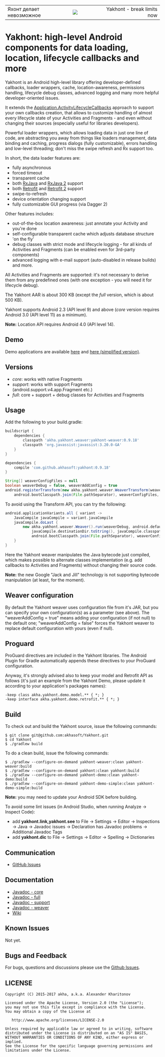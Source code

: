 ﻿<div align="center">
    <table><tr>
        <td width="42%" align="left">Яхонт делает невозможное</td>
        <td width="16%"><img src="https://akhasoft.github.io/yakhont/library/core/logo.png"></td>
        <td width="42%" align="right">Yakhont - break limits now</td>
    </tr></table>
</div>         

# Yakhont: high-level Android components for data loading, location, lifecycle callbacks and more

Yakhont is an Android high-level library offering developer-defined callbacks,
loader wrappers, cache, location-awareness, permissions handling, lifecycle debug classes, 
advanced logging and many more helpful developer-oriented issues.

It extends the [Application.ActivityLifecycleCallbacks](https://developer.android.com/reference/android/app/Application.ActivityLifecycleCallbacks.html)
approach to support your own callbacks creation, that allows to customize handling of
almost every lifecycle state of your Activities and Fragments - and even without changing
their sources (especially useful for libraries developers).

Powerful loader wrappers, which allows loading data in just one line of code, are abstracting
you away from things like loaders management, data binding and caching, progress dialogs
(fully customizable), errors handling and low-level threading;
don't miss the swipe refresh and Rx support too.

In short, the data loader features are:
- fully asynchronous 
- forced timeout 
- transparent cache
- both [RxJava](https://github.com/ReactiveX/RxJava/tree/1.x) and [RxJava 2](https://github.com/ReactiveX/RxJava) support
- both [Retrofit](http://square.github.io/retrofit/1.x/retrofit/) and [Retrofit 2](http://square.github.io/retrofit/2.x/retrofit/) support
- swipe-to-refresh
- device orientation changing support
- fully customizable GUI progress (via Dagger 2) 

Other features includes:
- out-of-the-box location awareness: just annotate your Activity and you're done
- self-configurable transparent cache which adjusts database structure 'on the fly'
- debug classes with strict mode and lifecycle logging - for all kinds of
Activities and Fragments (can be enabled even for 3rd-party components)
- advanced logging with e-mail support (auto-disabled in release builds) and more.

All Activities and Fragments are supported: it's not necessary to derive them from any predefined
ones (with one exception - you will need it for lifecycle debug).

The Yakhont AAR is about 300 KB (except the _full_ version, which is about 500 KB).

Yakhont supports Android 2.3 (API level 9) and above
(_core_ version requires Android 3.0 (API level 11) as a minimum).

**Note:** Location API requires Android 4.0 (API level 14).

## Demo

Demo applications are available [here](https://akhasoft.github.io/yakhont/yakhont-demo.apk) and
[here (simplified version)](https://akhasoft.github.io/yakhont/yakhont-demo-simple.apk).

## Versions

- _core_: works with native Fragments
- _support_: works with support Fragments (android.support.v4.app.Fragment etc.)
- _full_: core + support + debug classes for Activities and Fragments

## Usage

Add the following to your build.gradle:

```groovy
buildscript {
    dependencies {
        classpath 'akha.yakhont.weaver:yakhont-weaver:0.9.18'
        classpath 'org.javassist:javassist:3.20.0-GA'
    }
}

dependencies {
    compile 'com.github.akhasoft:yakhont:0.9.18'
}

String[] weaverConfigFiles = null
boolean weaverDebug = false, weaverAddConfig = true
android.registerTransform(new akha.yakhont.weaver.WeaverTransform(weaverDebug, android.defaultConfig.applicationId,
    android.bootClasspath.join(File.pathSeparator), weaverConfigFiles, weaverAddConfig))
```
   
To avoid using the Transform API, you can try the following:

```groovy
android.applicationVariants.all { variant ->
    JavaCompile javaCompile = variant.javaCompile
    javaCompile.doLast {
        new akha.yakhont.weaver.Weaver().run(weaverDebug, android.defaultConfig.applicationId,
            javaCompile.destinationDir.toString(), javaCompile.classpath.asPath,
            android.bootClasspath.join(File.pathSeparator), weaverConfigFiles, weaverAddConfig)
    }
}
```

Here the Yakhont weaver manipulates the Java bytecode just compiled, which makes possible
to alternate classes implementation (e.g. add callbacks to Activities and Fragments)
without changing their source code.

**Note:** the new Google "Jack and Jill" technology is not supporting bytecode manipulation
(at least, for the moment).

## Weaver configuration

By default the Yakhont weaver uses configuration file from it's JAR, but you can specify your own
configuration(s) as a parameter (see above). The "weaverAddConfig = true" means adding your
configuration (if not null) to the default one; "weaverAddConfig = false" forces the Yakhont weaver
to replace default configuration with yours (even if null).

## Proguard

ProGuard directives are included in the Yakhont libraries. The Android Plugin for Gradle
automatically appends these directives to your ProGuard configuration.

Anyway, it's strongly advised also to keep your model and Retrofit API as follows
(it's just an example from the Yakhont Demo, 
please update it according to your application's packages names): 

```
-keep class akha.yakhont.demo.model.** { *; }
-keep interface akha.yakhont.demo.retrofit.** { *; }
```

## Build

To check out and build the Yakhont source, issue the following commands:

```
$ git clone git@github.com:akhasoft/Yakhont.git
$ cd Yakhont
$ ./gradlew build
```

To do a clean build, issue the following commands:

```
$ ./gradlew --configure-on-demand yakhont-weaver:clean yakhont-weaver:build
$ ./gradlew --configure-on-demand yakhont:clean yakhont:build
$ ./gradlew --configure-on-demand yakhont-demo:clean yakhont-demo:build
$ ./gradlew --configure-on-demand yakhont-demo-simple:clean yakhont-demo-simple:build
```

**Note:** you may need to update your Android SDK before building.

To avoid some lint issues (in Android Studio, when running Analyze -> Inspect Code):

- add **yakhont.link,yakhont.see** to File -> Settings -> Editor -> Inspections -> Java -> Javadoc issues -> Declaration has Javadoc problems -> Additional Javadoc Tags
- add **yakhont.dic** to File -> Settings -> Editor -> Spelling -> Dictionaries

## Communication

- [GitHub Issues](https://github.com/akhasoft/Yakhont/issues)

## Documentation

- [Javadoc - core](https://akhasoft.github.io/yakhont/library/core/)
- [Javadoc - full](https://akhasoft.github.io/yakhont/library/full/)
- [Javadoc - support](https://akhasoft.github.io/yakhont/library/support/)
- [Javadoc - weaver](https://akhasoft.github.io/yakhont/weaver/)
- [Wiki](https://github.com/akhasoft/Yakhont/wiki)

## Known Issues

Not yet.

## Bugs and Feedback

For bugs, questions and discussions please use the
[Github Issues](https://github.com/akhasoft/Yakhont/issues).

## LICENSE

    Copyright (C) 2015-2017 akha, a.k.a. Alexander Kharitonov
    
    Licensed under the Apache License, Version 2.0 (the "License");
    you may not use this file except in compliance with the License.
    You may obtain a copy of the License at
    
       http://www.apache.org/licenses/LICENSE-2.0
    
    Unless required by applicable law or agreed to in writing, software
    distributed under the License is distributed on an "AS IS" BASIS,
    WITHOUT WARRANTIES OR CONDITIONS OF ANY KIND, either express or implied.
    See the License for the specific language governing permissions and
    limitations under the License.
